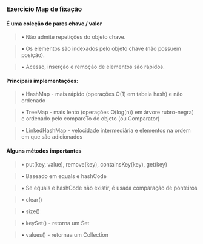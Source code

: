 ### Exercício [Map](https://docs.oracle.com/javase/10/docs/api/java/util/Map.html) de fixação



#### É uma coleção de pares chave / valor
>• Não admite repetições do objeto chave.

>• Os elementos são indexados pelo objeto chave (não possuem posição).

>• Acesso, inserção e remoção de elementos são rápidos.

#### Principais implementações:
>• HashMap - mais rápido (operações O(1) em tabela hash) e não ordenado

>• TreeMap - mais lento (operações O(log(n)) em árvore rubro-negra) e ordenado pelo
compareTo do objeto (ou Comparator)

>• LinkedHashMap - velocidade intermediária e elementos na ordem em que são adicionados



#### Alguns métodos importantes
>• put(key, value), remove(key), containsKey(key), get(key)

>• Baseado em equals e hashCode

>• Se equals e hashCode não existir, é usada comparação de ponteiros

>• clear()

>• size()

>• keySet() - retorna um Set<K>

>• values() - retornaa um Collection<V>
